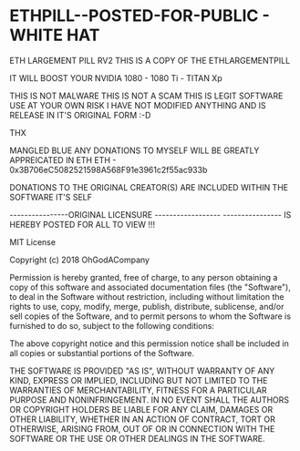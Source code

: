 # ETHPILL--POSTED-FOR-PUBLIC - WHITE HAT
ETH LARGEMENT PILL RV2
THIS IS A COPY OF THE ETHLARGEMENTPILL

IT WILL BOOST YOUR NVIDIA 1080 - 1080 Ti - TITAN Xp

THIS IS NOT MALWARE
THIS IS NOT A SCAM
THIS IS LEGIT SOFTWARE
USE AT YOUR OWN RISK
I HAVE NOT MODIFIED ANYTHING AND IS RELEASE IN IT'S ORIGINAL FORM :-D

THX

MANGLED BLUE
ANY DONATIONS TO MYSELF WILL BE GREATLY APPREICATED IN ETH
ETH - 0x3B706eC5082521598A568F91e3961c2f55ac933b

DONATIONS TO THE ORIGINAL CREATOR(S) ARE INCLUDED WITHIN THE SOFTWARE IT'S SELF


----------------ORIGINAL LICENSURE ------------------
---------------- IS HEREBY POSTED FOR ALL TO VIEW !!!


MIT License

Copyright (c) 2018 OhGodACompany

Permission is hereby granted, free of charge, to any person obtaining a copy
of this software and associated documentation files (the "Software"), to deal
in the Software without restriction, including without limitation the rights
to use, copy, modify, merge, publish, distribute, sublicense, and/or sell
copies of the Software, and to permit persons to whom the Software is
furnished to do so, subject to the following conditions:

The above copyright notice and this permission notice shall be included in all
copies or substantial portions of the Software.

THE SOFTWARE IS PROVIDED "AS IS", WITHOUT WARRANTY OF ANY KIND, EXPRESS OR
IMPLIED, INCLUDING BUT NOT LIMITED TO THE WARRANTIES OF MERCHANTABILITY,
FITNESS FOR A PARTICULAR PURPOSE AND NONINFRINGEMENT. IN NO EVENT SHALL THE
AUTHORS OR COPYRIGHT HOLDERS BE LIABLE FOR ANY CLAIM, DAMAGES OR OTHER
LIABILITY, WHETHER IN AN ACTION OF CONTRACT, TORT OR OTHERWISE, ARISING FROM,
OUT OF OR IN CONNECTION WITH THE SOFTWARE OR THE USE OR OTHER DEALINGS IN THE
SOFTWARE.


